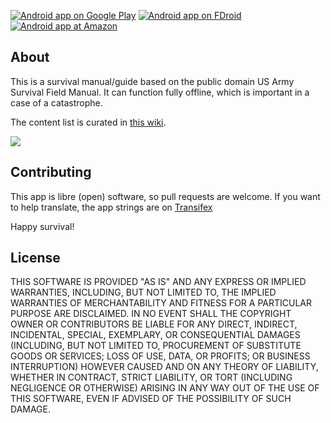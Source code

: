 [![Android app on Google Play](http://ligi.de/img/play_badge.png)](https://play.google.com/store/apps/details?id=org.ligi.survivalmanual)
[![Android app on FDroid](http://ligi.de/img/fdroid_badge.png)](https://f-droid.org/repository/browse/?fdid=org.ligi.survivalmanual)
[![Android app at Amazon](http://ligi.de/img/amazon_badge.png)](https://www.amazon.com/ligi-Survival-Manual/dp/B06WW43R3T)

## About
This is a survival manual/guide based on the public domain US Army Survival Field Manual.
It can function fully offline, which is important in a case of a catastrophe.

The content list is curated in [this wiki](https://github.com/ligi/SurvivalManual/wiki).

![](https://raw.githubusercontent.com/ligi/SurvivalManual/master/assets/banner.png)

## Contributing
This app is libre (open) software, so pull requests are welcome.
If you want to help translate, the app strings are on [Transifex](https://www.transifex.com/ligi/survivalmanual)

Happy survival!

## License
THIS SOFTWARE IS PROVIDED "AS IS" AND ANY EXPRESS OR IMPLIED WARRANTIES, INCLUDING, BUT NOT LIMITED TO, THE IMPLIED WARRANTIES OF MERCHANTABILITY AND FITNESS FOR A PARTICULAR PURPOSE ARE DISCLAIMED. IN NO EVENT SHALL THE COPYRIGHT OWNER OR CONTRIBUTORS BE LIABLE FOR ANY DIRECT, INDIRECT, INCIDENTAL, SPECIAL, EXEMPLARY, OR CONSEQUENTIAL DAMAGES (INCLUDING, BUT NOT LIMITED TO, PROCUREMENT OF SUBSTITUTE GOODS OR SERVICES; LOSS OF USE, DATA, OR PROFITS; OR BUSINESS INTERRUPTION) HOWEVER CAUSED AND ON ANY THEORY OF LIABILITY, WHETHER IN CONTRACT, STRICT LIABILITY, OR TORT (INCLUDING NEGLIGENCE OR OTHERWISE) ARISING IN ANY WAY OUT OF THE USE OF THIS SOFTWARE, EVEN IF ADVISED OF THE POSSIBILITY OF SUCH DAMAGE.
